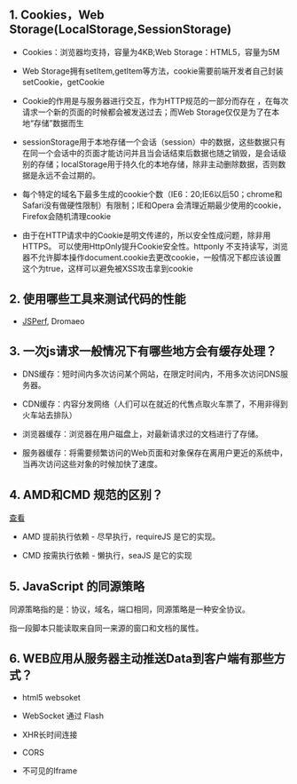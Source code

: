 ## 1. Cookies，Web Storage(LocalStorage,SessionStorage)

* Cookies：浏览器均支持，容量为4KB;Web Storage：HTML5，容量为5M

* Web Storage拥有setItem,getItem等方法，cookie需要前端开发者自己封装setCookie，getCookie

* Cookie的作用是与服务器进行交互，作为HTTP规范的一部分而存在 ，在每次请求一个新的页面的时候都会被发送过去；而Web Storage仅仅是为了在本地“存储”数据而生

* sessionStorage用于本地存储一个会话（session）中的数据，这些数据只有在同一个会话中的页面才能访问并且当会话结束后数据也随之销毁，是会话级别的存储；localStorage用于持久化的本地存储，除非主动删除数据，否则数据是永远不会过期的。

* 每个特定的域名下最多生成的cookie个数（IE6：20;IE6以后50；chrome和Safari没有做硬性限制）有限制；IE和Opera 会清理近期最少使用的cookie，Firefox会随机清理cookie

* 由于在HTTP请求中的Cookie是明文传递的，所以安全性成问题，除非用HTTPS。 可以使用HttpOnly提升Cookie安全性。httponly 不支持读写，浏览器不允许脚本操作document.cookie去更改cookie，一般情况下都应该设置这个为true，这样可以避免被XSS攻击拿到cookie





## 2. 使用哪些工具来测试代码的性能

* [JSPerf](https://blog.csdn.net/dpj514/article/details/78767936), Dromaeo



## 3. 一次js请求一般情况下有哪些地方会有缓存处理？

* DNS缓存：短时间内多次访问某个网站，在限定时间内，不用多次访问DNS服务器。

* CDN缓存：内容分发网络（人们可以在就近的代售点取火车票了，不用非得到火车站去排队）

* 浏览器缓存：浏览器在用户磁盘上，对最新请求过的文档进行了存储。

* 服务器缓存：将需要频繁访问的Web页面和对象保存在离用户更近的系统中，当再次访问这些对象的时候加快了速度。




## 4. AMD和CMD 规范的区别？

[查看](https://www.cnblogs.com/lulin1/p/6405459.html)

* AMD 提前执行依赖 - 尽早执行，requireJS 是它的实现。

* CMD 按需执行依赖 - 懒执行，seaJS 是它的实现




## 5.  JavaScript 的同源策略

同源策略指的是：协议，域名，端口相同，同源策略是一种安全协议。

指一段脚本只能读取来自同一来源的窗口和文档的属性。




## 6. WEB应用从服务器主动推送Data到客户端有那些方式？

* html5 websoket

* WebSocket 通过 Flash

* XHR长时间连接

* CORS

* 不可见的Iframe











